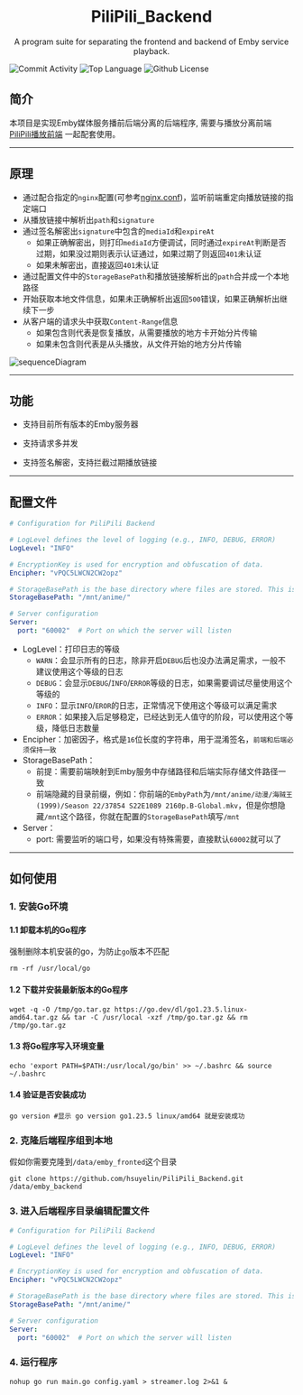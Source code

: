 <h1 align="center">PiliPili_Backend</h1>

<p align="center">A program suite for separating the frontend and backend of Emby service playback.</p>



![Commit Activity](https://img.shields.io/github/commit-activity/m/hsuyelin/PiliPili_Backend/main) ![Top Language](https://img.shields.io/github/languages/top/hsuyelin/PiliPili_Backend) ![Github License](https://img.shields.io/github/license/hsuyelin/PiliPili_Backend)



## 简介

本项目是实现Emby媒体服务播前后端分离的后端程序, 需要与播放分离前端 [PiliPili播放前端](https://github.com/hsuyelin/PiliPili_Fronted) 一起配套使用。

------

## 原理

* 通过配合指定的`nginx`配置(可参考[nginx.conf](https://github.com/hsuyelin/PiliPili_Backend/blob/main/nginx/nginx.conf))，监听前端重定向播放链接的指定端口
* 从播放链接中解析出`path`和`signature`
* 通过签名解密出`signature`中包含的`mediaId`和`expireAt`
    * 如果正确解密出，则打印`mediaId`方便调试，同时通过`expireAt`判断是否过期，如果没过期则表示认证通过，如果过期了则返回`401`未认证
    * 如果未解密出，直接返回`401`未认证
* 通过配置文件中的`StorageBasePath`和播放链接解析出的`path`合并成一个本地路径
* 开始获取本地文件信息，如果未正确解析出返回`500`错误，如果正确解析出继续下一步
* 从客户端的请求头中获取`Content-Range`信息
    * 如果包含则代表是恢复播放，从需要播放的地方卡开始分片传输
    * 如果未包含则代表是从头播放，从文件开始的地方分片传输

![sequenceDiagram](https://github.com/hsuyelin/PiliPili_Backend/blob/main/img/sequenceDiagram_CN.png)

------

## 功能

* 支持目前所有版本的Emby服务器

* 支持请求多并发

* 支持签名解密，支持拦截过期播放链接


------

## 配置文件

```yaml
# Configuration for PiliPili Backend

# LogLevel defines the level of logging (e.g., INFO, DEBUG, ERROR)
LogLevel: "INFO"

# EncryptionKey is used for encryption and obfuscation of data.
Encipher: "vPQC5LWCN2CW2opz"

# StorageBasePath is the base directory where files are stored. This is a prefix for the storage paths.
StorageBasePath: "/mnt/anime/"

# Server configuration
Server:
  port: "60002"  # Port on which the server will listen
```

* LogLevel：打印日志的等级
    * `WARN`：会显示所有的日志，除非开启`DEBUG`后也没办法满足需求，一般不建议使用这个等级的日志
    * `DEBUG`：会显示`DEBUG`/`INFO`/`ERROR`等级的日志，如果需要调试尽量使用这个等级的
    * `INFO`：显示`INFO`/`EROR`的日志，正常情况下使用这个等级可以满足需求
    * `ERROR`：如果接入后足够稳定，已经达到无人值守的阶段，可以使用这个等级，降低日志数量
* Encipher：加密因子，格式是`16`位长度的字符串，用于混淆签名，`前端和后端必须保持一致`
* StorageBasePath：
    * 前提：需要前端映射到Emby服务中存储路径和后端实际存储文件路径一致
    * 前端隐藏的目录前缀，例如：你前端的`EmbyPath`为`/mnt/anime/动漫/海贼王 (1999)/Season 22/37854 S22E1089 2160p.B-Global.mkv`，但是你想隐藏`/mnt`这个路径，你就在配置的`StorageBasePath`填写`/mnt`
* Server：
    * port: 需要监听的端口号，如果没有特殊需要，直接默认`60002`就可以了


------

## 如何使用

### 1. 安装Go环境

#### 1.1 卸载本机的Go程序

强制删除本机安装的go，为防止`go`版本不匹配

```shell
rm -rf /usr/local/go
```

#### 1.2 下载并安装最新版本的Go程序

```shell
wget -q -O /tmp/go.tar.gz https://go.dev/dl/go1.23.5.linux-amd64.tar.gz && tar -C /usr/local -xzf /tmp/go.tar.gz && rm /tmp/go.tar.gz
```

#### 1.3 将Go程序写入环境变量

```shell
echo 'export PATH=$PATH:/usr/local/go/bin' >> ~/.bashrc && source ~/.bashrc
```

#### 1.4 验证是否安装成功

```shell
go version #显示 go version go1.23.5 linux/amd64 就是安装成功
```

### 2. 克隆后端程序组到本地

假如你需要克隆到`/data/emby_fronted`这个目录

```shell
git clone https://github.com/hsuyelin/PiliPili_Backend.git /data/emby_backend
```

### 3. 进入后端程序目录编辑配置文件

```yaml
# Configuration for PiliPili Backend

# LogLevel defines the level of logging (e.g., INFO, DEBUG, ERROR)
LogLevel: "INFO"

# EncryptionKey is used for encryption and obfuscation of data.
Encipher: "vPQC5LWCN2CW2opz"

# StorageBasePath is the base directory where files are stored. This is a prefix for the storage paths.
StorageBasePath: "/mnt/anime/"

# Server configuration
Server:
  port: "60002"  # Port on which the server will listen
```

### 4. 运行程序

```shell
nohup go run main.go config.yaml > streamer.log 2>&1 &
```